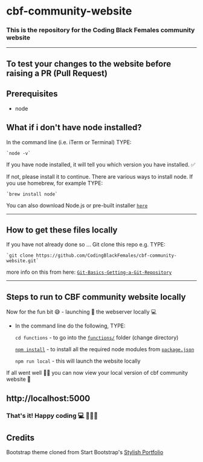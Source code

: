 # cbf-community-website
### This is the repository for the Coding Black Females community website
----------------------------

## To test your changes to the website before raising a PR (Pull Request)

## Prerequisites
  - node

## What if i don't have node installed?
In the command line (i.e. iTerm or Terminal) TYPE: 

    `node -v`


If you have node installed, it will tell you which version you have installed. ✅

If not, please install it to continue. There are various ways to install node. If you use homebrew, for example TYPE: 

    `brew install node`

You can also download Node.js or pre-built installer [`here`](https://nodejs.org/en/download/)

----------------------------
## How to get these files locally
If you have not already done so ...
Git clone this repo e.g. TYPE: 

    `git clone https://github.com/CodingBlackFemales/cbf-community-website.git`

more info on this from here: [`Git-Basics-Getting-a-Git-Repository`](https://git-scm.com/book/en/v2/Git-Basics-Getting-a-Git-Repository)

----------------------------
## Steps to run to CBF community website locally
Now for the fun bit 😅 - launching 🚀  the webserver locally 💻 
  
* In the command line do the following, TYPE:
  
    `cd functions` - to go into the [`functions/`](https://github.com/CodingBlackFemales/cbf-community-website/blob/master/functions/) folder (change directory)

    [`npm install`](https://docs.npmjs.com/cli/install) - to install all the required node modules from [`package.json`](https://github.com/CodingBlackFemales/cbf-community-website/blob/master/functions/package.json)
    
    `npm run local` - this will launch the website locally

If all went well 🤞🏿 you can now view your local version of cbf community website 🎊
 
## http://localhost:5000

### That's it! Happy coding 💻 👩🏿‍💻

## Credits

Bootstrap theme cloned from Start Bootstrap's [Stylish Portfolio](https://github.com/BlackrockDigital/startbootstrap-stylish-portfolio)
